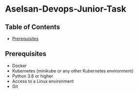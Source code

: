 # Aselsan-Devops-Junior-Task
## Table of Contents
- [Prerequisites](#prerequisites)

## Prerequisites
- Docker
- Kubernetes (minikube or any other Kubernetes environment)
- Python 3.8 or higher
- Access to a Linux environment
- Git
